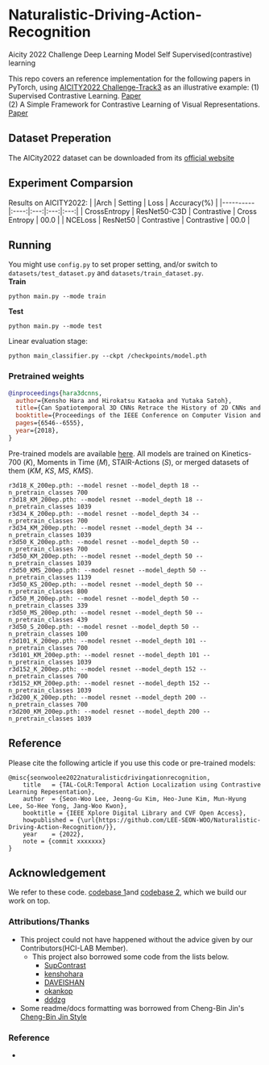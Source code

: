 # Naturalistic-Driving-Action-Recognition
Aicity 2022 Challenge Deep Learning Model Self Supervised(contrastive) learning

This repo covers an reference implementation for the following papers in PyTorch, using [AICITY2022 Challenge-Track3](https://www.aicitychallenge.org/2022-challenge-tracks/) as an illustrative example:
(1) Supervised Contrastive Learning. [Paper](https://arxiv.org/abs/2004.11362)  
(2) A Simple Framework for Contrastive Learning of Visual Representations. [Paper](https://arxiv.org/abs/2002.05709) 

## Dataset Preperation

The AICity2022 dataset can be downloaded from its [official website](https://www.aicitychallenge.org/)

## Experiment Comparsion
Results on AICITY2022:
|          |Arch | Setting | Loss | Accuracy(%) |
|----------|:----:|:---:|:---:|:---:|
|  CrossEntropy | ResNet50-C3D | Contrastive   | Cross Entropy |  00.0  |
|  NCELoss     | ResNet50 | Contrastive   | Contrastive   |  00.0  | 

## Running
You might use `config.py` to set proper setting, and/or switch to `datasets/test_dataset.py` and `datasets/train_dataset.py`.  
**Train**
```
python main.py --mode train
```
**Test**  
```
python main.py --mode test
```

Linear evaluation stage:
```
python main_classifier.py --ckpt /checkpoints/model.pth
```

### Pretrained weights
```bibtex
@inproceedings{hara3dcnns,
  author={Kensho Hara and Hirokatsu Kataoka and Yutaka Satoh},
  title={Can Spatiotemporal 3D CNNs Retrace the History of 2D CNNs and ImageNet?},
  booktitle={Proceedings of the IEEE Conference on Computer Vision and Pattern Recognition (CVPR)},
  pages={6546--6555},
  year={2018},
}
```
Pre-trained models are available [here](https://drive.google.com/open?id=1xbYbZ7rpyjftI_KCk6YuL-XrfQDz7Yd4).
All models are trained on Kinetics-700 (_K_), Moments in Time (_M_), STAIR-Actions (_S_), or merged datasets of them (_KM_, _KS_, _MS_, _KMS_).  
```misc
r3d18_K_200ep.pth: --model resnet --model_depth 18 --n_pretrain_classes 700
r3d18_KM_200ep.pth: --model resnet --model_depth 18 --n_pretrain_classes 1039
r3d34_K_200ep.pth: --model resnet --model_depth 34 --n_pretrain_classes 700
r3d34_KM_200ep.pth: --model resnet --model_depth 34 --n_pretrain_classes 1039
r3d50_K_200ep.pth: --model resnet --model_depth 50 --n_pretrain_classes 700
r3d50_KM_200ep.pth: --model resnet --model_depth 50 --n_pretrain_classes 1039
r3d50_KMS_200ep.pth: --model resnet --model_depth 50 --n_pretrain_classes 1139
r3d50_KS_200ep.pth: --model resnet --model_depth 50 --n_pretrain_classes 800
r3d50_M_200ep.pth: --model resnet --model_depth 50 --n_pretrain_classes 339
r3d50_MS_200ep.pth: --model resnet --model_depth 50 --n_pretrain_classes 439
r3d50_S_200ep.pth: --model resnet --model_depth 50 --n_pretrain_classes 100
r3d101_K_200ep.pth: --model resnet --model_depth 101 --n_pretrain_classes 700
r3d101_KM_200ep.pth: --model resnet --model_depth 101 --n_pretrain_classes 1039
r3d152_K_200ep.pth: --model resnet --model_depth 152 --n_pretrain_classes 700
r3d152_KM_200ep.pth: --model resnet --model_depth 152 --n_pretrain_classes 1039
r3d200_K_200ep.pth: --model resnet --model_depth 200 --n_pretrain_classes 700
r3d200_KM_200ep.pth: --model resnet --model_depth 200 --n_pretrain_classes 1039
```

## Reference
Please cite the following article if you use this code or pre-trained models:

```
@misc{seonwoolee2022naturalisticdrivingationrecognition,
    title   = {TAL-CoLR:Temporal Action Localization using Contrastive Learning Repesentation},
    author  = {Seon-Woo Lee, Jeong-Gu Kim, Heo-June Kim, Mun-Hyung Lee, So-Hee Yong, Jang-Woo Kwon},
    booktitle = {IEEE Xplore Digital Library and CVF Open Access},
    howpublished = {\url{https://github.com/LEE-SEON-WOO/Naturalistic-Driving-Action-Recognition/}},
    year    = {2022},
    note = {commit xxxxxxx}
}

```


## Acknowledgement
We refer to these code.  [codebase 1](https://github.com/okankop/Driver-Anomaly-Detection)and [codebase 2](https://github.com/HobbitLong/CMC), which we build our work on top.


### Attributions/Thanks
- This project could not have happened without the advice given by our Contributors(HCI-LAB Member). 
  - This project also borrowed some code from the lists below.
    - [SupContrast](https://github.com/HobbitLong/SupContrast)
    - [kenshohara](https://github.com/kenshohara/3D-ResNets-PyTorch)
    - [DAVEISHAN](https://github.com/DAVEISHAN/TCLR)
    - [okankop](https://github.com/okankop/Driver-Anomaly-Detection)
    - [dddzg](https://github.com/dddzg/MoCo)
- Some readme/docs formatting was borrowed from Cheng-Bin Jin's [Cheng-Bin Jin Style](https://github.com/ChengBinJin/semantic-image-inpainting)

### Reference
- 

